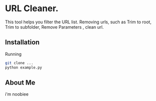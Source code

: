 
# URL Cleaner.

This tool helps you filter the URL list. Removing urls, such as Trim to root, Trim to subfolder, Remove Parameters , clean url.


## Installation

Running
```bash
git clone ...
python example.py
```
    
##  About Me
 i'm noobiee
